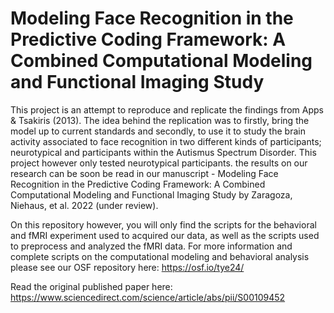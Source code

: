 # Modeling Face Recognition in the Predictive Coding Framework: A Combined Computational Modeling and Functional Imaging Study 
This project is an attempt to reproduce and replicate the findings from Apps & Tsakiris (2013). The idea behind the replication was to firstly, bring the model up to current standards and secondly, to use it to study the brain activity associated to face recognition in two different kinds of participants; neurotypical and participants within the Autismus Spectrum Disorder. This project however only tested neurotypical participants.
the results on our research can be soon be read in our manuscript - Modeling Face Recognition in the Predictive Coding Framework: A Combined Computational Modeling and Functional Imaging Study by Zaragoza, Niehaus, et al. 2022 (under review). 

On this repository however, you will only find the scripts for the behavioral and fMRI experiment used to acquired our data, as well as the scripts used to preprocess and analyzed the fMRI data. For more information and complete scripts on the computational modeling and behavioral analysis please see our OSF repository here: https://osf.io/tye24/

Read the original published paper here: [https://www.sciencedirect.com/science/article/abs/pii/S00109452 ](https://doi.org/10.1016/j.cortex.2023.05.021)
